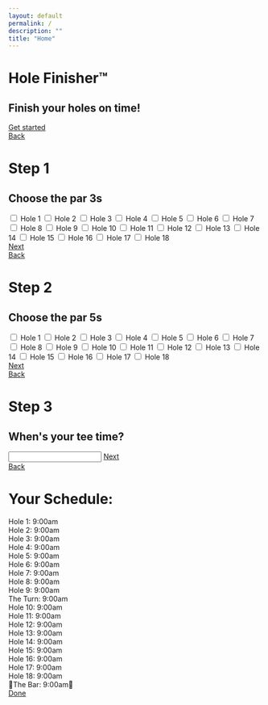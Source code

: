 ```yaml
---
layout: default
permalink: /
description: ""
title: "Home"
---
```

<div class="overflow-hidden">
  <div class="flex flex-col gap-5 p-10 text-center text-lg antialiased h-screen justify-center bg-green-500 w-screen absolute inset-0">
    <h1 class="text-4xl">Hole Finisher™</h1>
    <h2 class="text-xl">Finish your holes on time!</h2>
    <a href="#step1" class="rounded-xl bg-yellow-400 p-3">Get started</a>
  </div>
  
  <div id="step1" class="hidden target:flex flex-col gap-5 p-10 text-center text-lg antialiased h-screen justify-center bg-green-500 w-screen absolute inset-0">
    <a href="/" class="text-sm uppercase font-bold absolute top-0 left-0 p-2">Back</a>
    <h1 class="text-4xl">Step 1</h1>
    <h2 class="text-xl">Choose the par 3s</h2>
    <div class="flex flex-col flex-grow gap-1 overflow-scroll">
      <label class="border border-black rounded-xl px-3 py-2 flex gap-5 items-center">
        <input type="checkbox"> Hole 1
        </label>
      <label class="border border-black rounded-xl px-3 py-2 flex gap-5 items-center">
        <input type="checkbox"> Hole 2
        </label>
      <label class="border border-black rounded-xl px-3 py-2 flex gap-5 items-center">
        <input type="checkbox"> Hole 3
        </label>
      <label class="border border-black rounded-xl px-3 py-2 flex gap-5 items-center">
        <input type="checkbox"> Hole 4
        </label>
      <label class="border border-black rounded-xl px-3 py-2 flex gap-5 items-center">
        <input type="checkbox"> Hole 5
        </label>
      <label class="border border-black rounded-xl px-3 py-2 flex gap-5 items-center">
        <input type="checkbox"> Hole 6
        </label>
      <label class="border border-black rounded-xl px-3 py-2 flex gap-5 items-center">
        <input type="checkbox"> Hole 7
        </label>
      <label class="border border-black rounded-xl px-3 py-2 flex gap-5 items-center">
        <input type="checkbox"> Hole 8
        </label>
      <label class="border border-black rounded-xl px-3 py-2 flex gap-5 items-center">
        <input type="checkbox"> Hole 9
        </label>
      <label class="border border-black rounded-xl px-3 py-2 flex gap-5 items-center">
        <input type="checkbox"> Hole 10
        </label>
      <label class="border border-black rounded-xl px-3 py-2 flex gap-5 items-center">
        <input type="checkbox"> Hole 11
        </label>
      <label class="border border-black rounded-xl px-3 py-2 flex gap-5 items-center">
        <input type="checkbox"> Hole 12
        </label>
      <label class="border border-black rounded-xl px-3 py-2 flex gap-5 items-center">
        <input type="checkbox"> Hole 13
        </label>
      <label class="border border-black rounded-xl px-3 py-2 flex gap-5 items-center">
        <input type="checkbox"> Hole 14
        </label>
      <label class="border border-black rounded-xl px-3 py-2 flex gap-5 items-center">
        <input type="checkbox"> Hole 15
        </label>
      <label class="border border-black rounded-xl px-3 py-2 flex gap-5 items-center">
        <input type="checkbox"> Hole 16
        </label>
      <label class="border border-black rounded-xl px-3 py-2 flex gap-5 items-center">
        <input type="checkbox"> Hole 17
        </label>
      <label class="border border-black rounded-xl px-3 py-2 flex gap-5 items-center">
        <input type="checkbox"> Hole 18
        </label>
    </div>
    <a href="#step3" class="rounded-xl bg-yellow-400 p-3">Next</a>
  </div>
  
  <div id="step2" class="hidden target:flex flex-col gap-5 p-10 text-center text-lg antialiased h-screen justify-center bg-green-500 w-screen absolute inset-0">
    <a href="#step1" class="text-sm uppercase font-bold absolute top-0 left-0 p-2">Back</a>
    <h1 class="text-4xl">Step 2</h1>
    <h2 class="text-xl">Choose the par 5s</h2>
    <div class="flex flex-col flex-grow gap-1 overflow-scroll">
      <label class="border border-black rounded-xl px-3 py-2 flex gap-5 items-center">
        <input type="checkbox"> Hole 1
        </label>
      <label class="border border-black rounded-xl px-3 py-2 flex gap-5 items-center">
        <input type="checkbox"> Hole 2
        </label>
      <label class="border border-black rounded-xl px-3 py-2 flex gap-5 items-center">
        <input type="checkbox"> Hole 3
        </label>
      <label class="border border-black rounded-xl px-3 py-2 flex gap-5 items-center">
        <input type="checkbox"> Hole 4
        </label>
      <label class="border border-black rounded-xl px-3 py-2 flex gap-5 items-center">
        <input type="checkbox"> Hole 5
        </label>
      <label class="border border-black rounded-xl px-3 py-2 flex gap-5 items-center">
        <input type="checkbox"> Hole 6
        </label>
      <label class="border border-black rounded-xl px-3 py-2 flex gap-5 items-center">
        <input type="checkbox"> Hole 7
        </label>
      <label class="border border-black rounded-xl px-3 py-2 flex gap-5 items-center">
        <input type="checkbox"> Hole 8
        </label>
      <label class="border border-black rounded-xl px-3 py-2 flex gap-5 items-center">
        <input type="checkbox"> Hole 9
        </label>
      <label class="border border-black rounded-xl px-3 py-2 flex gap-5 items-center">
        <input type="checkbox"> Hole 10
        </label>
      <label class="border border-black rounded-xl px-3 py-2 flex gap-5 items-center">
        <input type="checkbox"> Hole 11
        </label>
      <label class="border border-black rounded-xl px-3 py-2 flex gap-5 items-center">
        <input type="checkbox"> Hole 12
        </label>
      <label class="border border-black rounded-xl px-3 py-2 flex gap-5 items-center">
        <input type="checkbox"> Hole 13
        </label>
      <label class="border border-black rounded-xl px-3 py-2 flex gap-5 items-center">
        <input type="checkbox"> Hole 14
        </label>
      <label class="border border-black rounded-xl px-3 py-2 flex gap-5 items-center">
        <input type="checkbox"> Hole 15
        </label>
      <label class="border border-black rounded-xl px-3 py-2 flex gap-5 items-center">
        <input type="checkbox"> Hole 16
        </label>
      <label class="border border-black rounded-xl px-3 py-2 flex gap-5 items-center">
        <input type="checkbox"> Hole 17
        </label>
      <label class="border border-black rounded-xl px-3 py-2 flex gap-5 items-center">
        <input type="checkbox"> Hole 18
        </label>
    </div>
    <a href="#step3" class="rounded-xl bg-yellow-400 p-3">Next</a>
  </div>
  
  <div id="step3" class="hidden target:flex flex-col gap-5 p-10 text-center text-lg antialiased h-screen justify-center bg-green-500 w-screen absolute inset-0">
    <a href="#step2" class="text-sm uppercase font-bold absolute top-0 left-0 p-2">Back</a>
    <h1 class="text-4xl">Step 3</h1>
    <h2 class="text-xl">When's your tee time?</h2>
    <input type="text">
    <a href="#step4" class="rounded-xl bg-yellow-400 p-3">Next</a>
  </div>
  
  <div id="step4" class="hidden target:flex flex-col gap-5 p-10 text-center text-lg antialiased h-screen justify-center bg-green-500 w-screen absolute inset-0">
    <a href="#step3" class="text-sm uppercase font-bold absolute top-0 left-0 p-2">Back</a>
    <h1 class="text-4xl">Your Schedule:</h1>
    <div class="flex flex-col flex-grow gap-1 overflow-scroll text-base">
        <div>Hole 1: 9:00am</div>
        <div>Hole 2: 9:00am</div>
        <div>Hole 3: 9:00am</div>
        <div>Hole 4: 9:00am</div>
        <div>Hole 5: 9:00am</div>
        <div>Hole 6: 9:00am</div>
        <div>Hole 7: 9:00am</div>
        <div>Hole 8: 9:00am</div>
        <div>Hole 9: 9:00am</div>
        <div>The Turn: 9:00am</div>
        <div>Hole 10: 9:00am</div>
        <div>Hole 11: 9:00am</div>
        <div>Hole 12: 9:00am</div>
        <div>Hole 13: 9:00am</div>
        <div>Hole 14: 9:00am</div>
        <div>Hole 15: 9:00am</div>
        <div>Hole 16: 9:00am</div>
        <div>Hole 17: 9:00am</div>
        <div>Hole 18: 9:00am</div>
        <div>🍻The Bar: 9:00am🍹</div>
    </div>
        <a href="/" class="rounded-xl bg-yellow-400 p-3">Done</a>
    </div>
  </div>
</div>









    